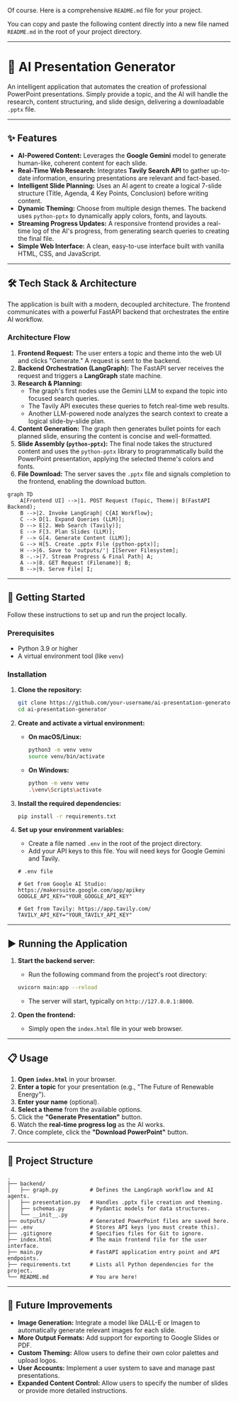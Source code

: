 Of course. Here is a comprehensive `README.md` file for your project.

You can copy and paste the following content directly into a new file named `README.md` in the root of your project directory.

-----


# 🤖 AI Presentation Generator

[](https://www.python.org/)
[](https://fastapi.tiangolo.com/)
[](https://www.langchain.com/)
[](https://ai.google.dev/)
[](https://developer.mozilla.org/en-US/docs/Web/JavaScript)

An intelligent application that automates the creation of professional PowerPoint presentations. Simply provide a topic, and the AI will handle the research, content structuring, and slide design, delivering a downloadable `.pptx` file.

-----

## ✨ Features

  * **AI-Powered Content:** Leverages the **Google Gemini** model to generate human-like, coherent content for each slide.
  * **Real-Time Web Research:** Integrates **Tavily Search API** to gather up-to-date information, ensuring presentations are relevant and fact-based.
  * **Intelligent Slide Planning:** Uses an AI agent to create a logical 7-slide structure (Title, Agenda, 4 Key Points, Conclusion) before writing content.
  * **Dynamic Theming:** Choose from multiple design themes. The backend uses `python-pptx` to dynamically apply colors, fonts, and layouts.
  * **Streaming Progress Updates:** A responsive frontend provides a real-time log of the AI's progress, from generating search queries to creating the final file.
  * **Simple Web Interface:** A clean, easy-to-use interface built with vanilla HTML, CSS, and JavaScript.

-----

## 🛠️ Tech Stack & Architecture

The application is built with a modern, decoupled architecture. The frontend communicates with a powerful FastAPI backend that orchestrates the entire AI workflow.

### Architecture Flow

1.  **Frontend Request:** The user enters a topic and theme into the web UI and clicks "Generate." A request is sent to the backend.
2.  **Backend Orchestration (LangGraph):** The FastAPI server receives the request and triggers a **LangGraph** state machine.
3.  **Research & Planning:**
      * The graph's first nodes use the Gemini LLM to expand the topic into focused search queries.
      * The Tavily API executes these queries to fetch real-time web results.
      * Another LLM-powered node analyzes the search context to create a logical slide-by-slide plan.
4.  **Content Generation:** The graph then generates bullet points for each planned slide, ensuring the content is concise and well-formatted.
5.  **Slide Assembly (`python-pptx`):** The final node takes the structured content and uses the `python-pptx` library to programmatically build the PowerPoint presentation, applying the selected theme's colors and fonts.
6.  **File Download:** The server saves the `.pptx` file and signals completion to the frontend, enabling the download button.

<!-- end list -->

```mermaid
graph TD
    A[Frontend UI] -->|1. POST Request (Topic, Theme)| B(FastAPI Backend);
    B -->|2. Invoke LangGraph| C{AI Workflow};
    C --> D[1. Expand Queries (LLM)];
    D --> E[2. Web Search (Tavily)];
    E --> F[3. Plan Slides (LLM)];
    F --> G[4. Generate Content (LLM)];
    G --> H[5. Create .pptx File (python-pptx)];
    H -->|6. Save to 'outputs/'| I[Server Filesystem];
    B -.->|7. Stream Progress & Final Path| A;
    A -->|8. GET Request (Filename)| B;
    B -->|9. Serve File| I;
```

-----

## 🚀 Getting Started

Follow these instructions to set up and run the project locally.

### Prerequisites

  * Python 3.9 or higher
  * A virtual environment tool (like `venv`)

### Installation

1.  **Clone the repository:**

    ```sh
    git clone https://github.com/your-username/ai-presentation-generator.git
    cd ai-presentation-generator
    ```

2.  **Create and activate a virtual environment:**

      * **On macOS/Linux:**
        ```sh
        python3 -m venv venv
        source venv/bin/activate
        ```
      * **On Windows:**
        ```sh
        python -m venv venv
        .\venv\Scripts\activate
        ```

3.  **Install the required dependencies:**

    ```sh
    pip install -r requirements.txt
    ```

4.  **Set up your environment variables:**

      * Create a file named `.env` in the root of the project directory.
      * Add your API keys to this file. You will need keys for Google Gemini and Tavily.

    <!-- end list -->

    ```env
    # .env file

    # Get from Google AI Studio: https://makersuite.google.com/app/apikey
    GOOGLE_API_KEY="YOUR_GOOGLE_API_KEY"

    # Get from Tavily: https://app.tavily.com/
    TAVILY_API_KEY="YOUR_TAVILY_API_KEY"
    ```

-----

## ▶️ Running the Application

1.  **Start the backend server:**

      * Run the following command from the project's root directory:

    <!-- end list -->

    ```sh
    uvicorn main:app --reload
    ```

      * The server will start, typically on `http://127.0.0.1:8000`.

2.  **Open the frontend:**

      * Simply open the `index.html` file in your web browser.

-----

## 📋 Usage

1.  **Open `index.html`** in your browser.
2.  **Enter a topic** for your presentation (e.g., "The Future of Renewable Energy").
3.  **Enter your name** (optional).
4.  **Select a theme** from the available options.
5.  Click the **"Generate Presentation"** button.
6.  Watch the **real-time progress log** as the AI works.
7.  Once complete, click the **"Download PowerPoint"** button.

-----

## 📂 Project Structure

```
.
├── backend/
│   ├── graph.py          # Defines the LangGraph workflow and AI agents.
│   ├── presentation.py   # Handles .pptx file creation and theming.
│   ├── schemas.py        # Pydantic models for data structures.
│   └── __init__.py
├── outputs/              # Generated PowerPoint files are saved here.
├── .env                  # Stores API keys (you must create this).
├── .gitignore            # Specifies files for Git to ignore.
├── index.html            # The main frontend file for the user interface.
├── main.py               # FastAPI application entry point and API endpoints.
├── requirements.txt      # Lists all Python dependencies for the project.
└── README.md             # You are here!
```

-----

## 🔮 Future Improvements

  * **Image Generation:** Integrate a model like DALL-E or Imagen to automatically generate relevant images for each slide.
  * **More Output Formats:** Add support for exporting to Google Slides or PDF.
  * **Custom Theming:** Allow users to define their own color palettes and upload logos.
  * **User Accounts:** Implement a user system to save and manage past presentations.
  * **Expanded Content Control:** Allow users to specify the number of slides or provide more detailed instructions.
